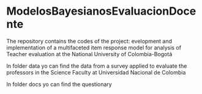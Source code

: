# ModelosBayesianosEvaluacionDocente
The repository contains the codes of the project: evelopment and implementation of a multifaceted item response model for analysis of Teacher evaluation at the National University of Colombia-Bogotá

In folder data yo can find the data from a survey applied to evaluate the professors in the Science Faculty at Universidad Nacional de Colombia

In folder docs  yo can find the questionary
